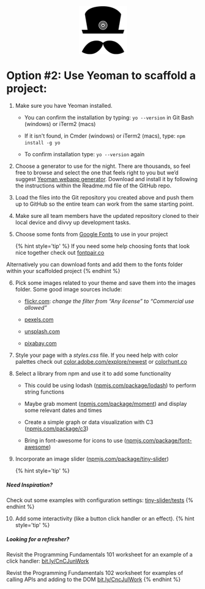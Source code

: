 <img src="images/yeoman.png" style="display: block; margin-left: auto; margin-right: auto; height:125px;">

# Option #2: Use Yeoman to scaffold a project:

1. Make sure you have Yeoman installed.

    *   You can confirm the installation by typing: `yo --version` in Git Bash (windows) or iTerm2 (macs)

    *   If it isn't found, in Cmder (windows) or iTerm2 (macs), type: `npm install ​-g yo`

    *   To confirm installation type: `yo --version` again

2. Choose a generator to use for the night. There are thousands, so feel free to browse and select the one that feels right to you but we’d suggest [Yeoman webapp generator](https://github.com/yeoman/generator-webapp). Download and install it by following the instructions within the Readme.md file of the GitHub repo.

3. Load the files into the Git repository you created above and push them up to GitHub so the entire team can work from the same starting point.

4. Make sure all team members have the updated repository cloned to their local device and divvy up development tasks.

5. Choose some fonts from [Google Fonts](https://fonts.google.com/) to use in your project
    
    {% hint style='tip' %}
If you need some help choosing fonts that look nice together check out [fontpair.co](https://fontpair.co/)

Alternatively you can download fonts and add them to the fonts folder within your scaffolded project
    {% endhint %}

6. Pick some images related to your theme and save them into the images folder. Some good image sources include:

    * [flickr.com](https://www.flickr.com/): _change the filter from “Any license” to “Commercial use allowed”_
    
    * [pexels.com](https://www.pexels.com/)
    
    * [unsplash.com](https://unsplash.com/)
    
    * [pixabay.com](https://pixabay.com/)

7. Style your page with a _styles.css_ file. If you need help with color palettes check out [color.adobe.com/explore/newest](https://color.adobe.com/explore/newest/) or [colorhunt.co](https://colorhunt.co/)

8. Select a library from npm and use it to add some functionality

    *   This could be using lodash ([npmjs.com/package/lodash](https://www.npmjs.com/package/lodash)) to perform string functions

    *   Maybe grab moment ([npmjs.com/package/moment](https://www.npmjs.com/package/moment)) and display some relevant dates and times

    *   Create a simple graph or data visualization with C3 ([npmjs.com/package/c3](https://www.npmjs.com/package/c3))

    *   Bring in font-awesome for icons to use ([npmjs.com/package/font-awesome](https://www.npmjs.com/package/font-awesome))

9. Incorporate an image slider ([npmjs.com/package/tiny-slider](https://www.npmjs.com/package/tiny-slider))

    {% hint style='tip' %}
##### Need Inspiration?

Check out some examples with configuration settings: 
[tiny-slider/tests](https://ganlanyuan.github.io/tiny-slider/tests/index.html)
    {% endhint %}

10. Add some interactivity (like a button click handler or an effect).
    {% hint style='tip' %}
##### Looking for a refresher?

Revisit the Programming Fundamentals 101 worksheet for an example of a click handler: 
[bit.ly/CnCJunWork](https://bit.ly/CnCJunWork)

Revist the Programming Fundamentals 102 worksheet for examples of calling APIs and adding to the DOM
[bit.ly/CncJulWork](https://bit.ly/CncJulWork)
    {% endhint %}


